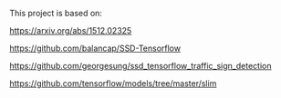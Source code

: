 

This project is based on:

https://arxiv.org/abs/1512.02325

https://github.com/balancap/SSD-Tensorflow

https://github.com/georgesung/ssd_tensorflow_traffic_sign_detection

https://github.com/tensorflow/models/tree/master/slim